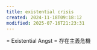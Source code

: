 ```yaml
---
title: existential crisis
created: 2024-11-18T09:18:12
modified: 2025-07-16T21:23:31
---
```


= Existential Angst = 存在主義危機
